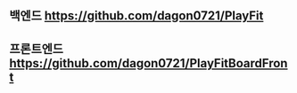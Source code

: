 ## 백엔드 https://github.com/dagon0721/PlayFit
## 프론트엔드 https://github.com/dagon0721/PlayFitBoardFront
